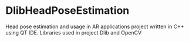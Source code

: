 # DlibHeadPoseEstimation
Head pose estimation and usage in AR applications project written in C++ using QT IDE. Libraries used in project Dlib and OpenCV

